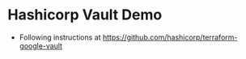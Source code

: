 # Hashicorp Vault Demo

* Following instructions at https://github.com/hashicorp/terraform-google-vault

